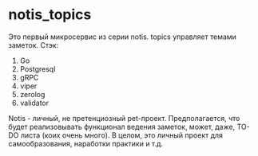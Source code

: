# notis_topics

Это первый микросервис из серии notis. topics управляет темами заметок.
Стэк:
1. Go
2. Postgresql
3. gRPC
4. viper
5. zerolog
6. validator

Notis - личный, не претенциозный pet-проект. Предполагается, что будет реализовывать функционал ведения заметок, может, даже, TO-DO листа (коих очень много). В целом, это личный проект для самообразования, наработки практики и т.д.
